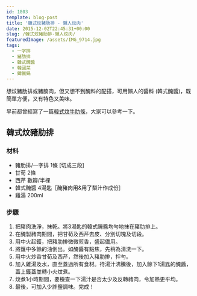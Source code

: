 ```yaml
---
id: 1803
template: blog-post
title: '韓式炆豬肋排 - 懶人炆肉'
date: 2015-12-02T22:45:31+00:00
slug: /韓式炆豬肋排-懶人炆肉/
featuredImage: /assets/IMG_9714.jpg
tags:
  - 一字排
  - 豬肋排
  - 韓式醃醬
  - 韓國菜
  - 鑄鐵鍋
---
```

想炆豬肋排或豬腩肉，但又想不到醃料的配搭，可用懶人的醬料 (韓式醃醬)，既簡單方便，又有特色又美味。

早前都曾經寫了一篇[韓式炆牛肋條](/韓式炆牛肋條/)，大家可以參考一下。

<!--more-->

## 韓式炆豬肋排

### 材料

* 豬肋排/一字排 1條 [切成三段]
* 甘荀 2條
* 西芹 數瓣/半棵
* 韓式醃醬 4湯匙［醃豬肉用&用了梨汁作成份］
* 雞湯 200ml

### 步驟

1. 把豬肉洗淨，抹乾。將3湯匙的韓式醃醬均勻地抹在豬肋排上。
2. 在醃製豬肉期間，把甘荀及西芹去皮、分別切塊及切段。
3. 用中火起鑊，把豬肋排微微煎香，盛起備用。
4. 將鑊中多餘的油倒出。如醃醬有點焦，先稍為清洗一下。
5. 用中火炒香甘荀及西芹，然後加入豬肋排，拌勻。
6. 加入雞湯及水，直至蓋過所有食材。待湯汁沸騰後，加入餘下1湯匙的醃醬，蓋上鑊蓋並轉小火炆煮。
7. 炆煮1小時期間，要檢查一下湯汁是否太少及反轉豬肉，令加熱更平均。
8. 最後，可加入少許鹽調味。完成！
